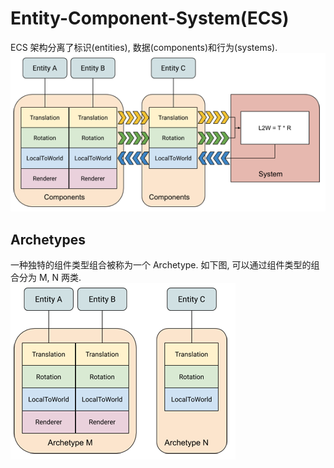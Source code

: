 # Entity-Component-System(ECS)
ECS 架构分离了标识(entities), 数据(components)和行为(systems).    
![](assets/ECSBlock.png)

## Archetypes
一种独特的组件类型组合被称为一个 Archetype. 如下图, 可以通过组件类型的组合分为 M, N 两类.  
![](assets/Archetype.png)
